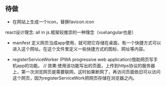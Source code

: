 ## 待做
- 在网站上生成一个icon，替换favicon.icon

react设计理念: all in js.框架较推崇的一种理念（vue\angular也是）

- manifest 定义网页当成app使用，就可把它存储在桌面，有一个快捷方式可以进入这个网址。在这个文件里定义一些快捷方式的图标、网址等内容。

- registerServiceWorker (PWA progressive web application)借助网页写手机app的功能。
// 效果:使用该功能写出的页面，上传到https协议的服务器上，第一次浏览网页是需要联网，这时如果断网了，再访问页面依旧可以访问这个网页，因为registerServiceWork把网页存储在浏览器之内。
